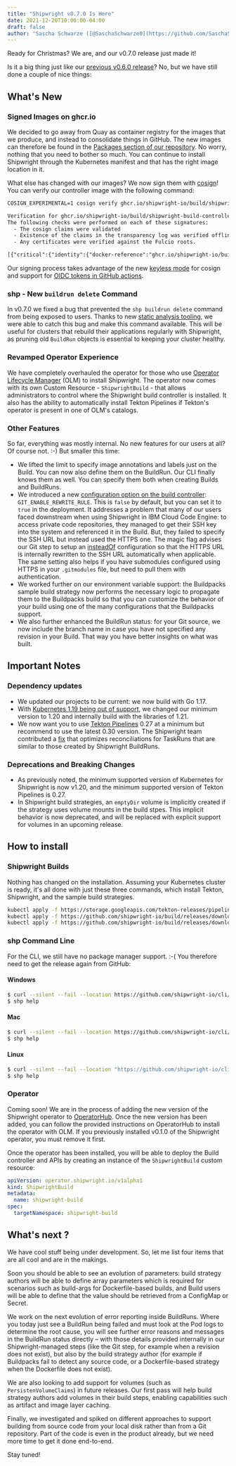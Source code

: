 ```yaml
---
title: "Shipwright v0.7.0 Is Here"
date: 2021-12-20T10:00:00-04:00
draft: false
author: "Sascha Schwarze ([@SaschaSchwarze0](https://github.com/SaschaSchwarze0)) and Adam Kaplan ([@adambkaplan](https://github.com/adambkaplan))"
---
```


Ready for Christmas? We are, and our v0.7.0 release just made it!

Is it a big thing just like our [previous v0.6.0 release](/blog/2021/10/26/shipwright-v0.6.0-is-here/)? No, but we have still done a couple of nice things:

## What's New

### Signed Images on ghcr.io

We decided to go away from Quay as container registry for the images that we produce, and instead to consolidate things in GitHub. The new images can therefore be found in the [Packages section of our repository](https://github.com/orgs/shipwright-io/packages?repo_name=build). No worry, nothing that you need to bother so much. You can continue to install Shipwright through the Kubernetes manifest and that has the right image location in it.

What else has changed with our images? We now sign them with [cosign](https://github.com/sigstore/cosign)! You can verify our controller image with the following command:

```txt
COSIGN_EXPERIMENTAL=1 cosign verify ghcr.io/shipwright-io/build/shipwright-build-controller:v0.7.0

Verification for ghcr.io/shipwright-io/build/shipwright-build-controller:v0.7.0 --
The following checks were performed on each of these signatures:
  - The cosign claims were validated
  - Existence of the claims in the transparency log was verified offline
  - Any certificates were verified against the Fulcio roots.

[{"critical":{"identity":{"docker-reference":"ghcr.io/shipwright-io/build/shipwright-build-controller"},"image":{"docker-manifest-digest":"sha256:887b76092d0e6f3c4f4c7b781589f41fde1c967ae9ae62f3a6bdbb18251a562f"},"type":"cosign container image signature"}...
```

Our signing process takes advantage of the new [keyless mode](https://github.com/sigstore/cosign/blob/main/KEYLESS.md) for cosign and support for [OIDC tokens in GitHub actions](https://chainguard.dev/posts/2021-12-01-zero-friction-keyless-signing).

### shp - New `buildrun delete` Command

In v0.7.0 we fixed a bug that prevented the `shp buildrun delete` command from being exposed to users.
Thanks to new [static analysis tooling](https://github.com/golangci/golangci-lint), we were able to catch this bug and make this command available.
This will be useful for clusters that rebuild their applications regularly with Shipwright, as pruning old `BuildRun` objects is essential to keeping your cluster healthy.

### Revamped Operator Experience

We have completely overhauled the operator for those who use [Operator Lifecycle Manager](https://olm.operatorframework.io/) (OLM) to install Shipwright.
The operator now comes with its own Custom Resource - `ShipwrightBuild` - that allows administrators to control where the Shipwright build controller is installed.
It also has the ability to automatically install Tekton Pipelines if Tekton's operator is present in one of OLM's catalogs.

### Other Features

So far, everything was mostly internal. No new features for our users at all? Of course not. :-) But smaller this time:

* We lifted the limit to specify image annotations and labels just on the Build. You can now also define them on the BuildRun. Our CLI finally knows them as well. You can specify them both when creating Builds and BuildRuns.
* We introduced a new [configuration option on the build controller](https://github.com/shipwright-io/build/blob/v0.7.0/docs/configuration.md): `GIT_ENABLE_REWRITE_RULE`. This is `false` by default, but you can set it to `true` in the deployment. It addresses a problem that many of our users faced downstream when using Shipwright in IBM Cloud Code Engine: to access private code repositories, they managed to get their SSH key into the system and referenced it in the Build. But, they failed to specify the SSH URL but instead used the HTTPS one. The magic flag advises our Git step to setup an [insteadOf](https://git-scm.com/docs/git-config#Documentation/git-config.txt-urlltbasegtinsteadOf) configuration so that the HTTPS URL is internally rewritten to the SSH URL automatically when applicable. The same setting also helps if you have submodules configured using HTTPS in your `.gitmodules` file, but need to pull them with authentication.
* We worked further on our environment variable support: the Buildpacks sample build strategy now performs the necessary logic to propagate them to the Buildpacks build so that you can customize the behavior of your build using one of the many configurations that the Buildpacks support.
* We also further enhanced the BuildRun status: for your Git source, we now include the branch name in case you have not specified any revision in your Build. That way you have better insights on what was built.

## Important Notes

### Dependency updates

* We updated our projects to be current: we now build with Go 1.17.
* With [Kubernetes 1.19 being out of support](https://endoflife.date/kubernetes), we changed our minimum version to 1.20 and internally build with the libraries of 1.21.
* We now want you to use [Tekton Pipelines](https://github.com/tektoncd/pipeline) 0.27 at a minimum but recommend to use the latest 0.30 version.
  The Shipwright team contributed a [fix](https://github.com/tektoncd/pipeline/pull/4372) that optimizes reconciliations for TaskRuns that are similar to those created by Shipwright BuildRuns.

### Deprecations and Breaking Changes

* As previously noted, the minimum supported version of Kubernetes for Shipwright is now v1.20, and the minimum supported version of Tekton Pipelines is 0.27.
* In Shipwright build strategies, an `emptyDir` volume is implicitly created if the strategy uses volume mounts in the build stpes.
  This implicit behavior is now deprecated, and will be replaced with explicit support for volumes in an upcoming release.


## How to install

### Shipwright Builds

Nothing has changed on the installation. Assuming your Kubernetes cluster is ready, it's all done with just these three commands, which install Tekton, Shipwright, and the sample build strategies.

```sh
kubectl apply -f https://storage.googleapis.com/tekton-releases/pipeline/previous/v0.30.0/release.yaml
kubectl apply -f https://github.com/shipwright-io/build/releases/download/v0.7.0/release.yaml
kubectl apply -f https://github.com/shipwright-io/build/releases/download/v0.7.0/sample-strategies.yaml
```

### shp Command Line

For the CLI, we still have no package manager support. :-( You therefore need to get the release again from GitHub:

#### Windows

```sh
$ curl --silent --fail --location https://github.com/shipwright-io/cli/releases/download/v0.7.0/cli_0.7.0_windows_x86_64.tar.gz | tar xzf - shp.exe
$ shp help
```

#### Mac

```sh
$ curl --silent --fail --location https://github.com/shipwright-io/cli/releases/download/v0.7.0/cli_0.7.0_macOS_x86_64.tar.gz | tar -xzf - -C /usr/local/bin shp
$ shp help
```

#### Linux

```sh
$ curl --silent --fail --location "https://github.com/shipwright-io/cli/releases/download/v0.7.0/cli_0.7.0_linux_$(uname -m | sed 's/aarch64/arm64/').tar.gz" | sudo tar -xzf - -C /usr/bin shp
$ shp help
```

### Operator

Coming soon! We are in the process of adding the new version of the Shipwright operator to [OperatorHub](https://operatorhub.io).
Once the new version has been added, you can follow the provided instructions on OperatorHub to install the operator with OLM.
If you previously installed v0.1.0 of the Shipwright operator, you must remove it first.

Once the operator has been installed, you will be able to deploy the Build controller and APIs by creating an instance of the `ShipwrightBuild` custom resource:

```yaml
apiVersion: operator.shipwright.io/v1alpha1
kind: ShipwrightBuild
metadata:
  name: shipwright-build
spec:
  targetNamespace: shipwright-build
```

## What's next ?

We have cool stuff being under development. So, let me list four items that are all cool and are in the makings.

Soon you should be able to see an evolution of parameters: build strategy authors will be able to define array parameters which is required for scenarios such as build-args for Dockerfile-based builds, and Build users will be able to define that the value should be retrieved from a ConfigMap or Secret.

We work on the next evolution of error reporting inside BuildRuns. Where you today just see a BuildRun being failed and must look at the Pod logs to determine the root cause, you will see further error reasons and messages in the BuildRun status directly – with those details provided internally in our Shipwright-managed steps (like the Git step, for example when a revision does not exist), but also by the build strategy author (for example if Buildpacks fail to detect any source code, or a Dockerfile-based strategy when the Dockerfile does not exist).

We are also looking to add support for volumes (such as `PersistenVolumeClaims`) in future releases.
Our first pass will help build strategy authors add volumes in their build steps, enabling capabilities such as artifact and image layer caching.

Finally, we investigated and spiked on different approaches to support building from source code from your local disk rather than from a Git repository. Part of the code is even in the product already, but we need more time to get it done end-to-end.

Stay tuned!
